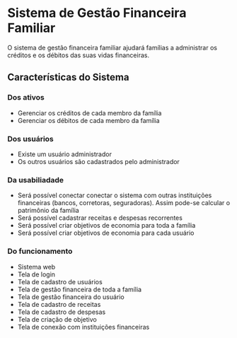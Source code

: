 # Sistema de Gestão Financeira Familiar

O sistema de gestão financeira familiar ajudará famílias a administrar
os créditos e os débitos das suas vidas financeiras.

## Características do Sistema

### Dos ativos

- Gerenciar os créditos de cada membro da família
- Gerenciar os débitos de cada membro da família

### Dos usuários

- Existe um usuário administrador
- Os outros usuários são cadastrados pelo administrador

### Da usabiliadade

- Será possível conectar conectar o sistema com outras instituições financeiras
  (bancos, corretoras, seguradoras). Assim pode-se calcular o patrimônio
  da família
- Será possível cadastrar receitas e despesas recorrentes
- Será possível criar objetivos de economia para toda a família
- Será possível criar objetivos de economia para cada usuário

### Do funcionamento

- Sistema web
- Tela de login
- Tela de cadastro de usuários
- Tela de gestão financeira de toda a família
- Tela de gestão financeira do usuário
- Tela de cadastro de receitas
- Tela de cadastro de despesas
- Tela de criação de objetivo
- Tela de conexão com instituições financeiras
